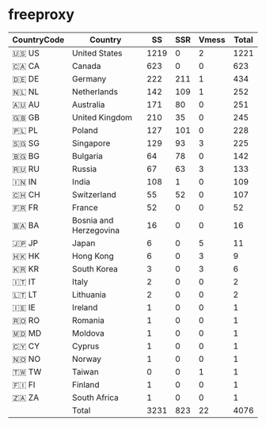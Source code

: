 # freeproxy

|CountryCode|Country|SS|SSR|Vmess|Total|
|  ----  | ----  |  ----  | ----  |  ----  | ----  |
|🇺🇸 US|United States|1219|0|2|1221|
|🇨🇦 CA|Canada|623|0|0|623|
|🇩🇪 DE|Germany|222|211|1|434|
|🇳🇱 NL|Netherlands|142|109|1|252|
|🇦🇺 AU|Australia|171|80|0|251|
|🇬🇧 GB|United Kingdom|210|35|0|245|
|🇵🇱 PL|Poland|127|101|0|228|
|🇸🇬 SG|Singapore|129|93|3|225|
|🇧🇬 BG|Bulgaria|64|78|0|142|
|🇷🇺 RU|Russia|67|63|3|133|
|🇮🇳 IN|India|108|1|0|109|
|🇨🇭 CH|Switzerland|55|52|0|107|
|🇫🇷 FR|France|52|0|0|52|
|🇧🇦 BA|Bosnia and Herzegovina|16|0|0|16|
|🇯🇵 JP|Japan|6|0|5|11|
|🇭🇰 HK|Hong Kong|6|0|3|9|
|🇰🇷 KR|South Korea|3|0|3|6|
|🇮🇹 IT|Italy|2|0|0|2|
|🇱🇹 LT|Lithuania|2|0|0|2|
|🇮🇪 IE|Ireland|1|0|0|1|
|🇷🇴 RO|Romania|1|0|0|1|
|🇲🇩 MD|Moldova|1|0|0|1|
|🇨🇾 CY|Cyprus|1|0|0|1|
|🇳🇴 NO|Norway|1|0|0|1|
|🇹🇼 TW|Taiwan|0|0|1|1|
|🇫🇮 FI|Finland|1|0|0|1|
|🇿🇦 ZA|South Africa|1|0|0|1|
||Total|3231|823|22|4076|
